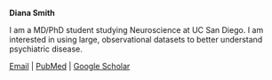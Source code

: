 **Diana Smith**

I am a MD/PhD student studying Neuroscience at UC San Diego. I am interested in using large, observational datasets to better understand psychiatric disease.

[Email](mailto:d9smith@health.ucsd.edu) | [PubMed](https://www.ncbi.nlm.nih.gov/myncbi/diana.smith.1/bibliography/public/) | [Google Scholar](https://scholar.google.com/citations?user=DUyTJpUAAAAJ)

<!---
dmysmith/dmysmith is a ✨ special ✨ repository because its `README.md` (this file) appears on your GitHub profile.
You can click the Preview link to take a look at your changes.
--->

